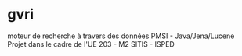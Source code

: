 # gvri
moteur de recherche à travers des données PMSI - Java/Jena/Lucene
Projet dans le cadre de l'UE 203 - M2 SITIS - ISPED
